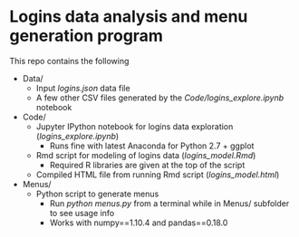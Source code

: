 # Logins data analysis and menu generation program

This repo contains the following
* Data/
	* Input _logins.json_ data file
	* A few other CSV files generated by the _Code/logins_explore.ipynb_ notebook
* Code/
	* Jupyter IPython notebook for logins data exploration (_logins_explore.ipynb_)
		* Runs fine with latest Anaconda for Python 2.7 + ggplot
	* Rmd script for modeling of logins data (_logins_model.Rmd_)
		* Required R libraries are given at the top of the script
	* Compiled HTML file from running Rmd script (_logins_model.html_)
* Menus/
	* Python script to generate menus
		* Run _python menus.py_ from a terminal while in Menus/ subfolder to see usage info
		* Works with numpy==1.10.4 and pandas==0.18.0
